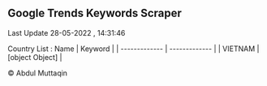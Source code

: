 

## Google Trends Keywords Scraper 
 
Last Update 28-05-2022 , 14:31:46

Country List :
 Name  | Keyword |
| ------------- | ------------- |
| VIETNAM | [object Object] |



© Abdul Muttaqin 
